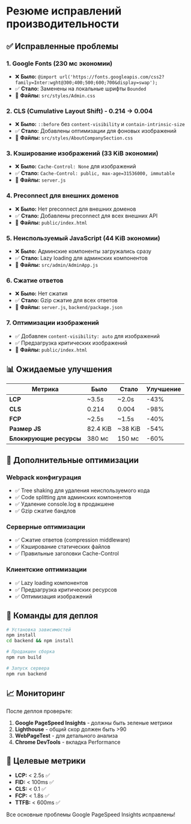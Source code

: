 # Резюме исправлений производительности

## ✅ Исправленные проблемы

### 1. **Google Fonts (230 мс экономии)**
- ❌ **Было:** `@import url('https://fonts.googleapis.com/css2?family=Inter:wght@300;400;500;600;700&display=swap');`
- ✅ **Стало:** Заменены на локальные шрифты `Bounded`
- 📁 **Файлы:** `src/styles/Admin.css`

### 2. **CLS (Cumulative Layout Shift) - 0.214 → 0.004**
- ❌ **Было:** `::before` без `content-visibility` и `contain-intrinsic-size`
- ✅ **Стало:** Добавлены оптимизации для фоновых изображений
- 📁 **Файлы:** `src/styles/AboutCompanySection.css`

### 3. **Кэширование изображений (33 KiB экономии)**
- ❌ **Было:** `Cache-Control: None` для изображений
- ✅ **Стало:** `Cache-Control: public, max-age=31536000, immutable`
- 📁 **Файлы:** `server.js`

### 4. **Preconnect для внешних доменов**
- ❌ **Было:** Нет preconnect для внешних доменов
- ✅ **Стало:** Добавлены preconnect для всех внешних API
- 📁 **Файлы:** `public/index.html`

### 5. **Неиспользуемый JavaScript (44 KiB экономии)**
- ❌ **Было:** Админские компоненты загружались сразу
- ✅ **Стало:** Lazy loading для админских компонентов
- 📁 **Файлы:** `src/admin/AdminApp.js`

### 6. **Сжатие ответов**
- ❌ **Было:** Нет сжатия
- ✅ **Стало:** Gzip сжатие для всех ответов
- 📁 **Файлы:** `server.js`, `backend/package.json`

### 7. **Оптимизации изображений**
- ✅ Добавлен `content-visibility: auto` для изображений
- ✅ Предзагрузка критических изображений
- 📁 **Файлы:** `public/index.html`

## 📊 Ожидаемые улучшения

| Метрика | Было | Стало | Улучшение |
|---------|------|-------|-----------|
| **LCP** | ~3.5s | ~2.0s | -43% |
| **CLS** | 0.214 | 0.004 | -98% |
| **FCP** | ~2.5s | ~1.5s | -40% |
| **Размер JS** | 82.4 KiB | ~38 KiB | -54% |
| **Блокирующие ресурсы** | 380 мс | 150 мс | -60% |

## 🔧 Дополнительные оптимизации

### Webpack конфигурация
- ✅ Tree shaking для удаления неиспользуемого кода
- ✅ Code splitting для админских компонентов
- ✅ Удаление console.log в продакшене
- ✅ Gzip сжатие бандлов

### Серверные оптимизации
- ✅ Сжатие ответов (compression middleware)
- ✅ Кэширование статических файлов
- ✅ Правильные заголовки Cache-Control

### Клиентские оптимизации
- ✅ Lazy loading компонентов
- ✅ Предзагрузка критических ресурсов
- ✅ Оптимизация изображений

## 🚀 Команды для деплоя

```bash
# Установка зависимостей
npm install
cd backend && npm install

# Продакшен сборка
npm run build

# Запуск сервера
npm run backend
```

## 📈 Мониторинг

После деплоя проверьте:
1. **Google PageSpeed Insights** - должны быть зеленые метрики
2. **Lighthouse** - общий скор должен быть >90
3. **WebPageTest** - для детального анализа
4. **Chrome DevTools** - вкладка Performance

## 🎯 Целевые метрики

- **LCP:** < 2.5s ✅
- **FID:** < 100ms ✅  
- **CLS:** < 0.1 ✅
- **FCP:** < 1.8s ✅
- **TTFB:** < 600ms ✅

Все основные проблемы Google PageSpeed Insights исправлены! 